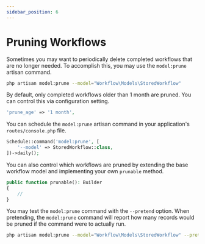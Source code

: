 ```yaml
---
sidebar_position: 6
---
```


# Pruning Workflows
Sometimes you may want to periodically delete completed workflows that are no longer needed. To accomplish this, you may use the `model:prune` artisan command.

```bash
php artisan model:prune --model="Workflow\Models\StoredWorkflow"
```

By default, only completed workflows older than 1 month are pruned. You can control this via configuration setting.

```php
'prune_age' => '1 month',
```

You can schedule the `model:prune` artisan command in your application's `routes/console.php` file.

```php
Schedule::command('model:prune', [
    '--model' => StoredWorkflow::class,
])->daily();
```

You can also control which workflows are pruned by extending the base workflow model and implementing your own `prunable` method.

```php
public function prunable(): Builder
{
    //
}
```

You may test the `model:prune` command with the `--pretend` option. When pretending, the `model:prune` command will report how many records would be pruned if the command were to actually run.

```bash
php artisan model:prune --model="Workflow\Models\StoredWorkflow" --pretend
```
